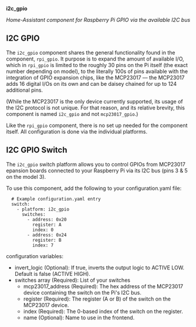 **i2c_gpio**

*Home-Assistant component for Raspberry Pi GPIO via the available I2C bus*

## I2C GPIO
The `i2c_gpio` component shares the general functionality found in the component, `rpi_gpio`. It purpose is to expand the amount of available I/O, which in `rpi_gpio` is limited to the roughly 30 pins on the Pi itself (the exact number depending on model), to the literally 100s of pins available with the integration of GPIO expansion chips, like the MCP23017 –– the MCP23017 adds 16 digital I/Os on its own and can be daisey chained for up to 124 additional pins. 

(While the MCP23017 is the only device currently supported, its usage of the I2C protocol is not unique. For that reason, and its relative brevity, this component is named `i2c_gpio` and not `mcp23017_gpio`.)

Like the `rpi_gpio` component, there is no set up needed for the component itself. All configuration is done via the individual platforms.

## I2C GPIO Switch
The `i2c_gpio` switch platform allows you to control GPIOs from MCP23017 epansion boards connected to your Raspberry Pi via its I2C bus (pins 3 & 5 on the model 3).

To use this component, add the following to your configuration.yaml file:
```
  # Example configuration.yaml entry
  switch:
    - platform: i2c_gpio
      switches:
        - address: 0x20
          register: A
          index: 0
        - address: 0x24
          register: B
          index: 7
```
configuration variables:
+ invert_logic (Optional): If true, inverts the output logic to ACTIVE LOW. Default is false (ACTIVE HIGH).
+ switches array (Required): List of your switches
  + mcp23017_address (Required): The hex address of the MCP23017 device containing the switch on the Pi's I2C bus.
  + register (Required): The register (A or B) of the switch on the MCP23017 device.
  + index (Required): The 0-based index of the switch on the register.
  + name (Optional): Name to use in the frontend.
